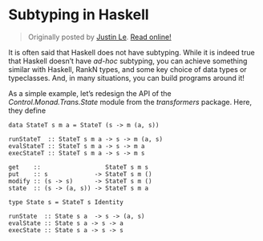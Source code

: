 Subtyping in Haskell
====================

> Originally posted by [Justin Le](https://blog.jle.im/).
> [Read online!](https://blog.jle.im/entry/subtyping-in-haskell.html)

It is often said that Haskell does not have subtyping. While it is indeed true
that Haskell doesn’t have *ad-hoc* subtyping, you can achieve something similar
with Haskell, RankN types, and some key choice of data types or typeclasses.
And, in many situations, you can build programs around it!

As a simple example, let’s redesign the API of the *Control.Monad.Trans.State*
module from the *transformers* package. Here, they define

``` {.haskell}
data StateT s m a = StateT (s -> m (a, s))

runStateT  :: StateT s m a -> s -> m (a, s)
evalStateT :: StateT s m a -> s -> m a
execStateT :: StateT s m a -> s -> m s

get    ::                  StateT s m s
put    :: s             -> StateT s m ()
modify :: (s -> s)      -> StateT s m ()
state  :: (s -> (a, s)) -> StateT s m a

type State s = StateT s Identity

runState  :: State s a  -> s -> (a, s)
evalState :: State s a -> s -> a
execState :: State s a -> s -> s
```
